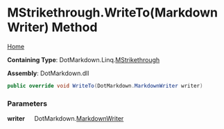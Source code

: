 # MStrikethrough\.WriteTo\(MarkdownWriter\) Method

[Home](../../../../README.md)

**Containing Type**: DotMarkdown\.Linq\.[MStrikethrough](../README.md)

**Assembly**: DotMarkdown\.dll

```csharp
public override void WriteTo(DotMarkdown.MarkdownWriter writer)
```

### Parameters

**writer** &emsp; DotMarkdown\.[MarkdownWriter](../../../MarkdownWriter/README.md)